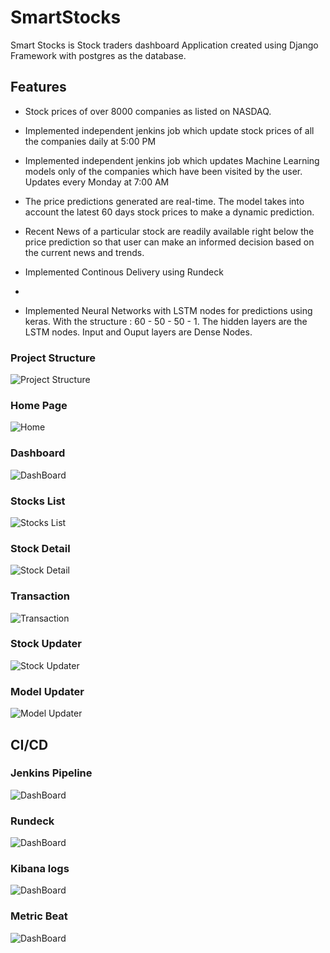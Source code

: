 # SmartStocks
Smart Stocks is Stock traders dashboard Application created using Django Framework with postgres as the database.

## Features 
* Stock prices of over 8000 companies as listed on NASDAQ. 

* Implemented independent jenkins job which update stock prices of all the companies daily at 5:00 PM

*  Implemented independent jenkins job which updates Machine Learning models only of the companies which have been visited by the user. Updates every Monday at 7:00 AM

* The price predictions generated are real-time. The model takes into account the latest 60 days stock prices to make a dynamic prediction.

* Recent News of a particular stock are readily available right below the price prediction so that
user can make an informed decision based on the current news and trends.

* Implemented Continous Delivery using Rundeck 

* 

* Implemented Neural Networks with LSTM nodes for predictions using keras. With the structure : 60 - 50 - 50 - 1. The hidden layers are the LSTM nodes. Input and Ouput layers are Dense Nodes.





### Project Structure
![Project Structure](images/Smart_Stocks_Overview)


### Home Page
![Home](images/website_home.png)

### Dashboard
![DashBoard](images/website_dashboard.png)

### Stocks List
![Stocks List](images/website_stock_list.png)

### Stock Detail
![Stock Detail](images/website_stock_detail.png)

### Transaction
![Transaction](images/website_transaction.png)

### Stock Updater
![Stock Updater](images/jenkins_stock_updater.png)

### Model Updater
![Model Updater](images/jenkins_model_updater.png)



## CI/CD

### Jenkins Pipeline
![DashBoard](images/jenkins_pipeline.png)


### Rundeck
![DashBoard](images/rundeck_deploy.png)


### Kibana logs
![DashBoard](images/kibana_compose_logs.png)

### Metric Beat 
![DashBoard](images/kibana_metric_beat.png)
